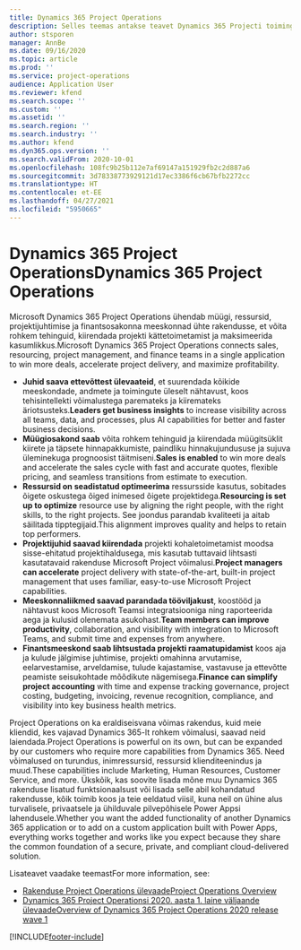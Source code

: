```yaml
---
title: Dynamics 365 Project Operations
description: Selles teemas antakse teavet Dynamics 365 Projecti toimingutes.
author: stsporen
manager: AnnBe
ms.date: 09/16/2020
ms.topic: article
ms.prod: ''
ms.service: project-operations
audience: Application User
ms.reviewer: kfend
ms.search.scope: ''
ms.custom: ''
ms.assetid: ''
ms.search.region: ''
ms.search.industry: ''
ms.author: kfend
ms.dyn365.ops.version: ''
ms.search.validFrom: 2020-10-01
ms.openlocfilehash: 108fc9b25b112e7af69147a151929fb2c2d887a6
ms.sourcegitcommit: 3d78338773929121d17ec3386f6cb67bfb2272cc
ms.translationtype: HT
ms.contentlocale: et-EE
ms.lasthandoff: 04/27/2021
ms.locfileid: "5950665"
---
```

# <a name="dynamics-365-project-operations"></a><span data-ttu-id="69497-103">Dynamics 365 Project Operations</span><span class="sxs-lookup"><span data-stu-id="69497-103">Dynamics 365 Project Operations</span></span>

<span data-ttu-id="69497-104">Microsoft Dynamics 365 Project Operations ühendab müügi, ressursid, projektijuhtimise ja finantsosakonna meeskonnad ühte rakendusse, et võita rohkem tehinguid, kiirendada projekti kättetoimetamist ja maksimeerida kasumlikkus.</span><span class="sxs-lookup"><span data-stu-id="69497-104">Microsoft Dynamics 365 Project Operations connects sales, resourcing, project management, and finance teams in a single application to win more deals, accelerate project delivery, and maximize profitability.</span></span>

-   <span data-ttu-id="69497-105">**Juhid saava ettevõttest ülevaateid**, et suurendada kõikide meeskondade, andmete ja toimingute üleselt nähtavust, koos tehisintellekti võimalustega paremateks ja kiiremateks äriotsusteks.</span><span class="sxs-lookup"><span data-stu-id="69497-105">**Leaders get business insights** to increase visibility across all teams, data, and processes, plus AI capabilities for better and faster business decisions.</span></span>
-   <span data-ttu-id="69497-106">**Müügiosakond saab** võita rohkem tehinguid ja kiirendada müügitsüklit kiirete ja täpsete hinnapakkumiste, paindliku hinnakujundususe ja sujuva üleminekuga prognoosist täitmiseni.</span><span class="sxs-lookup"><span data-stu-id="69497-106">**Sales is enabled** to win more deals and accelerate the sales cycle with fast and accurate quotes, flexible pricing, and seamless transitions from estimate to execution.</span></span>
-   <span data-ttu-id="69497-107">**Ressursid on seadistatud optimeerima** ressursside kasutus, sobitades õigete oskustega õiged inimesed õigete projektidega.</span><span class="sxs-lookup"><span data-stu-id="69497-107">**Resourcing is set up to optimize** resource use by aligning the right people, with the right skills, to the right projects.</span></span> <span data-ttu-id="69497-108">See joondus parandab kvaliteeti ja aitab säilitada tipptegijaid.</span><span class="sxs-lookup"><span data-stu-id="69497-108">This alignment improves quality and helps to retain top performers.</span></span>
-   <span data-ttu-id="69497-109">**Projektijuhid saavad kiirendada** projekti kohaletoimetamist moodsa sisse-ehitatud projektihaldusega, mis kasutab tuttavaid lihtsasti kasutatavaid rakenduse Microsoft Project võimalusi.</span><span class="sxs-lookup"><span data-stu-id="69497-109">**Project managers can accelerate** project delivery with state-of-the-art, built-in project management that uses familiar, easy-to-use Microsoft Project capabilities.</span></span>
-   <span data-ttu-id="69497-110">**Meeskonnaliikmed saavad parandada tööviljakust**, koostööd ja nähtavust koos Microsoft Teamsi integratsiooniga ning raporteerida aega ja kulusid olenemata asukohast.</span><span class="sxs-lookup"><span data-stu-id="69497-110">**Team members can improve productivity**, collaboration, and visibility with integration to Microsoft Teams, and submit time and expenses from anywhere.</span></span>
-   <span data-ttu-id="69497-111">**Finantsmeeskond saab lihtsustada projekti raamatupidamist** koos aja ja kulude jälgimise juhtimise, projekti omahinna arvutamise, eelarvestamise, arveldamise, tulude kajastamise, vastavuse ja ettevõtte peamiste seisukohtade mõõdikute nägemisega.</span><span class="sxs-lookup"><span data-stu-id="69497-111">**Finance can simplify project accounting** with time and expense tracking governance, project costing, budgeting, invoicing, revenue recognition, compliance, and visibility into key business health metrics.</span></span>

<span data-ttu-id="69497-112">Project Operations on ka eraldiseisvana võimas rakendus, kuid meie kliendid, kes vajavad Dynamics 365-lt rohkem võimalusi, saavad neid laiendada.</span><span class="sxs-lookup"><span data-stu-id="69497-112">Project Operations is powerful on its own, but can be expanded by our customers who require more capabilities from Dynamics 365.</span></span> <span data-ttu-id="69497-113">Need võimalused on turundus, inimressursid, ressursid klienditeenindus ja muud.</span><span class="sxs-lookup"><span data-stu-id="69497-113">These capabilities include Marketing, Human Resources, Customer Service, and more.</span></span> <span data-ttu-id="69497-114">Ükskõik, kas soovite lisada mõne muu Dynamics 365 rakenduse lisatud funktsionaalsust või lisada selle abil kohandatud rakendusse, kõik toimib koos ja teie eeldatud viisil, kuna neil on ühine alus turvalisele, privaatsele ja ühilduvale pilvepõhisele Power Appsi lahendusele.</span><span class="sxs-lookup"><span data-stu-id="69497-114">Whether you want the added functionality of another Dynamics 365 application or to add on a custom application built with Power Apps, everything works together and works like you expect because they share the common foundation of a secure, private, and compliant cloud-delivered solution.</span></span>

<span data-ttu-id="69497-115">Lisateavet vaadake teemast</span><span class="sxs-lookup"><span data-stu-id="69497-115">For more information, see:</span></span>

- [<span data-ttu-id="69497-116">Rakenduse Project Operations ülevaade</span><span class="sxs-lookup"><span data-stu-id="69497-116">Project Operations Overview</span></span>](https://dynamics.microsoft.com/en-us/project-operations/overview/)
- [<span data-ttu-id="69497-117">Dynamics 365 Project Operationsi 2020. aasta 1. laine väljaande ülevaade</span><span class="sxs-lookup"><span data-stu-id="69497-117">Overview of Dynamics 365 Project Operations 2020 release wave 1</span></span>](/dynamics365-release-plan/2020wave1/dynamics365-project-operations/)



[!INCLUDE[footer-include](includes/footer-banner.md)]
